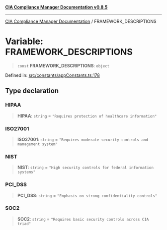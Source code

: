 [**CIA Compliance Manager Documentation v0.8.5**](../README.md)

***

[CIA Compliance Manager Documentation](../globals.md) / FRAMEWORK\_DESCRIPTIONS

# Variable: FRAMEWORK\_DESCRIPTIONS

> `const` **FRAMEWORK\_DESCRIPTIONS**: `object`

Defined in: [src/constants/appConstants.ts:178](https://github.com/Hack23/cia-compliance-manager/blob/eca22610f41e5f6b6c0cece88769b1ffbe9db4bd/src/constants/appConstants.ts#L178)

## Type declaration

### HIPAA

> **HIPAA**: `string` = `"Requires protection of healthcare information"`

### ISO27001

> **ISO27001**: `string` = `"Requires moderate security controls and management system"`

### NIST

> **NIST**: `string` = `"High security controls for federal information systems"`

### PCI\_DSS

> **PCI\_DSS**: `string` = `"Emphasis on strong confidentiality controls"`

### SOC2

> **SOC2**: `string` = `"Requires basic security controls across CIA triad"`
